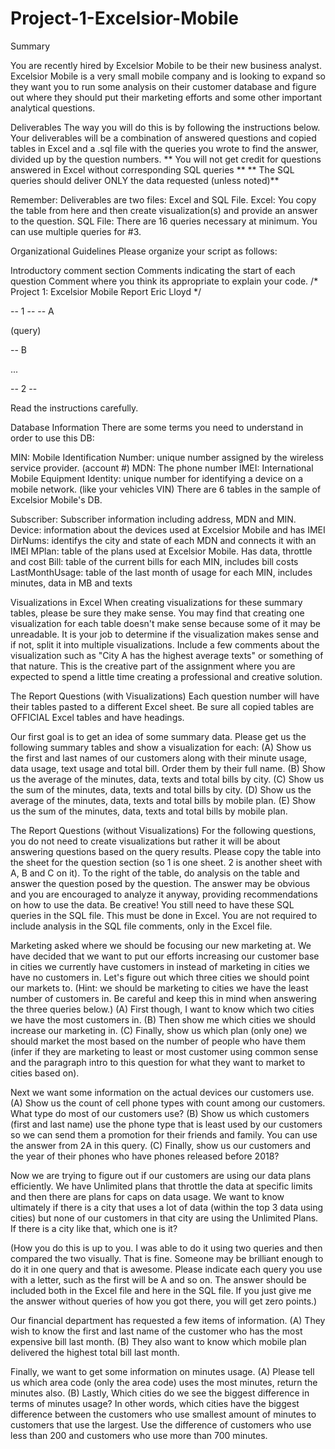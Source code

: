 # Project-1-Excelsior-Mobile

Summary

You are recently hired by Excelsior Mobile to be their new business analyst. Excelsior Mobile is a very small mobile company and is looking to expand so they want you to run some analysis on their customer database and figure out where they should put their marketing efforts and some other important analytical questions.

 
Deliverables
The way you will do this is by following the instructions below. Your deliverables will be a combination of answered questions and copied tables in Excel and a .sql file with the queries you wrote to find the answer, divided up by the question numbers.
** You will not get credit for questions answered in Excel without corresponding SQL queries **
** The SQL queries should deliver ONLY the data requested (unless noted)**

Remember: Deliverables are two files: Excel and SQL File.
Excel: You copy the table from here and then create visualization(s) and provide an answer to the question.
SQL File: There are 16 queries necessary at minimum. You can use multiple queries for #3.

Organizational Guidelines
Please organize your script as follows:

Introductory comment section
Comments indicating the start of each question
Comment where you think its appropriate to explain your code.
/*
Project 1: Excelsior Mobile Report
Eric Lloyd
*/

-- 1 --
-- A

(query)

-- B

...

-- 2 --
 

Read the instructions carefully.

 

Database Information
There are some terms you need to understand in order to use this DB:

MIN: Mobile Identification Number: unique number assigned by the wireless service provider. (account #)
MDN: The phone number
IMEI: International Mobile Equipment Identity: unique number for identifying a device on a mobile network. (like your vehicles VIN)
There are 6 tables in the sample of Excelsior Mobile's DB.

Subscriber: Subscriber information including address, MDN and MIN.
Device: information about the devices used at Excelsior Mobile and has IMEI
DirNums: identifys the city and state of each MDN and connects it with an IMEI
MPlan: table of the plans used at Excelsior Mobile. Has data, throttle and cost
Bill: table of the current bills for each MIN, includes bill costs
LastMonthUsage: table of the last month of usage for each MIN, includes minutes, data in MB and texts
 

Visualizations in Excel
When creating visualizations for these summary tables, please be sure they make sense. You may find that creating one visualization for each table doesn't make sense because some of it may be unreadable. It is your job to determine if the visualization makes sense and if not, split it into multiple visualizations. Include a few comments
about the visualization such as "City A has the highest average texts" or something of that nature. This is the creative part of the assignment where you are expected to spend a little time creating a professional and creative solution.

 

The Report Questions (with Visualizations)
Each question number will have their tables pasted to a different Excel sheet. Be sure all copied tables are OFFICIAL Excel tables and have headings.

Our first goal is to get an idea of some summary data. Please get us the following summary tables and show a visualization for each:
(A) Show us the first and last names of our customers along with their minute usage, data usage, text usage and total bill. Order them by their full name.
(B) Show us the average of the minutes, data, texts and total bills by city.
(C) Show us the sum of the minutes, data, texts and total bills by city.
(D) Show us the average of the minutes, data, texts and total bills by mobile plan.
(E) Show us the sum of the minutes, data, texts and total bills by mobile plan.
 

The Report Questions (without Visualizations)
For the following questions, you do not need to create visualizations but rather it will be about answering questions based on the query results. Please copy the table into the sheet for the question section (so 1 is one sheet. 2 is another sheet with A, B and C on it). To the right of the table, do analysis on the table and answer the question posed by the question. The answer may be obvious and you are encouraged to analyze it anyway, providing recommendations on how to use the data. Be creative! You still need to have these SQL queries in the SQL file. This must be done in Excel. You are not required to include analysis in the SQL file comments, only in the Excel file.

Marketing asked where we should be focusing our new marketing at. We have decided that we want to put our efforts increasing our customer base in cities we currently have customers in instead of marketing in cities we have no customers in. Let's figure out which three cities we should point our markets to. (Hint: we should  be marketing to cities we have the least number of customers in. Be careful and keep this in mind when answering the three queries below.)
(A) First though, I want to know which two cities we have the most customers in.
(B) Then show me which cities we should increase our marketing in.
(C) Finally, show us which plan (only one) we should market the most based on the number of people who have them (infer if they are marketing to least or most customer using common sense and the paragraph intro to this question for what they want to market to cities based on).

Next we want some information on the actual devices our customers use.
(A) Show us the count of cell phone types with count among our customers. What type do most of our customers use?
(B) Show us which customers (first and last name) use the phone type that is least used by our customers so we can send them a promotion for their friends and family.  You can use the answer from 2A in this query.
(C) Finally, show us our customers and the year of their phones who have phones released before 2018?

Now we are trying to figure out if our customers are using our data plans efficiently. We have Unlimited plans that throttle the data at specific limits and then there are plans for caps on data usage. We want to know ultimately if there is a city that uses a lot of data (within the top 3 data using cities) but none of our customers in that city are using the Unlimited Plans. If there is a city like that, which one is it? 

(How you do this is up to you. I was able to do it using two queries and then compared the two visually. That is fine. Someone may be brilliant enough to do it in one query and that is awesome. Please indicate each query you use with a letter, such as the  first will be A and so on. The answer should be included both in the Excel file and here in the SQL file. If you just give me the answer without queries of how you got there, you will get zero points.)

Our financial department has requested a few items of information.
(A) They wish to know the first and last name of the customer who has the most expensive bill last month.
(B) They also want to know which mobile plan delivered the highest total bill last month.

Finally, we want to get some information on minutes usage.
(A) Please tell us which area code (only the area code) uses the most minutes, return the minutes also.
(B) Lastly, Which cities do we see the biggest difference in terms of minutes usage? In other words, which cities have the biggest difference between the customers who use smallest amount of minutes to customers that use the largest. Use the difference of customers who use less than 200 and customers who use more than 700 minutes.

